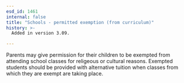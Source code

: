 ```yaml
---
esd_id: 1461
internal: false
title: "Schools - permitted exemption (from curriculum)"
history: >-
  Added in version 3.09.

---
```


Parents may give permission for their children to be exempted from attending school classes for religeous or cultural reasons.  Exempted students should be provided with alternative tuition when classes from which they are exempt are taking place.

